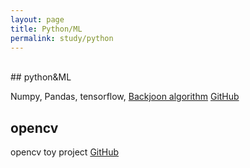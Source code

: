 ```yaml
---
layout: page
title: Python/ML
permalink: study/python
---
```


<br/>
## python&ML

Numpy, Pandas, tensorflow, [Backjoon algorithm](https://www.acmicpc.net/)
[GitHub](https://github.com/aslla77/Practice-Python)

## opencv 

opencv toy project
[GitHub](https://github.com/aslla77/opencv)

<br/>
